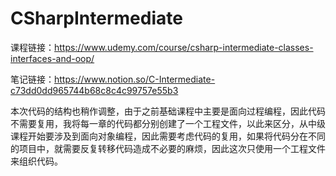 # CSharpIntermediate

  课程链接：https://www.udemy.com/course/csharp-intermediate-classes-interfaces-and-oop/

  笔记链接：https://www.notion.so/C-Intermediate-c73dd0dd965744b68c8c4c99757e55b3

  本次代码的结构也稍作调整，由于之前基础课程中主要是面向过程编程，因此代码不需要复用，我将每一章的代码都分别创建了一个工程文件，以此来区分，从中级课程开始要涉及到面向对象编程，因此需要考虑代码的复用，如果将代码分在不同的项目中，就需要反复转移代码造成不必要的麻烦，因此这次只使用一个工程文件来组织代码。
